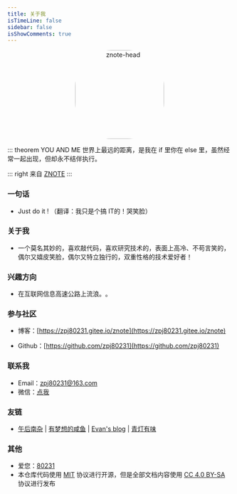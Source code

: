```yaml
---
title: 关于我
isTimeLine: false
sidebar: false
isShowComments: true
---
```


<p align="center"><img style="border-radius:41%;" :src="$withBase('/vuepress/head-fish.jpg')" alt="znote-head" height=200 width=200></p>
<p align="center">
  <a href="https://zpj80231.gitee.io/znote/" class="zi zi_textbook"></a> 
  <a href="mailto:zpj80231@163.com" class="zi zi_envelope"></a> 
  <a href="https://github.com/zpj80231" class="zi zi_tmGithub"></a>
  <a href="https://twitter.com/zpj80231" class="zi zi_tmTwitter"></a>
  <a href="tencent://AddContact/?fromId=45&fromSubId=1&subcmd=all&uin=916665067&website=www.oicqzone.com" class="zi zi_tmQq"></a>
</p>

<Clock02/>
::: theorem YOU AND ME
世界上最远的距离，是我在 if 里你在 else 里，虽然经常一起出现，但却永不结伴执行。

::: right
来自 [ZNOTE](https://zpj80231.gitee.io/znote/)
:::

<CanvasNest color="255,0,0" opacity='1'></CanvasNest>

### 一句话

- Just do it !    （翻译：我只是个搞 IT的！哭笑脸）

### 关于我

- 一个莫名其妙的，喜欢敲代码，喜欢研究技术的，表面上高冷、不苟言笑的，偶尔又嬉皮笑脸，偶尔又特立独行的，双重性格的技术爱好者！

### 兴趣方向

- 在互联网信息高速公路上​流浪。​。​

### 参与社区

- 博客：[https://zpj80231.gitee.io/znote](https://zpj80231.gitee.io/znote)

- Github：[https://github.com/zpj80231](https://github.com/zpj80231)

### 联系我

- <a class="zi zi_envelopeBold" zico="黑信封"></a> Email：[zpj80231@163.com](mailto:zpj80231@163.com)
- <a class="zi zi_tmWeixin" zico="微信"></a> 微信：[点我](https://mp.weixin.qq.com/s?__biz=MzU4MDY1NjE1MQ==&mid=100000138&idx=1&sn=6b5e532de9685de1bbf4051eaca2de86&chksm=7d52ccf24a2545e479c7b6ed4401bc850a341e54e10cbdd54ce72b757ea7c986c37585375fa2&scene=18#wechat_redirect)

### 友链

-	 [午后南杂](https://vuepress-theme-reco.recoluan.com/views/other/theme-example.html)
	 | [有梦想的咸鱼](https://blog.liudongyang.top)
	 | [Evan's blog](https://xugaoyi.com/)
	 | [青灯有味](https://zscnb.gitee.io/)

### 其他

- 爱您：[80231](/view/love.html)
- 本仓库代码使用 [MIT](https://github.com/SigureMo/notev/blob/master/LICENSE) 协议进行开源，但是全部文档内容使用 [CC 4.0 BY-SA](https://creativecommons.org/licenses/by-sa/4.0/) 协议进行发布


<link rel="stylesheet" href="https://ico.z01.com/zico.min.css">
